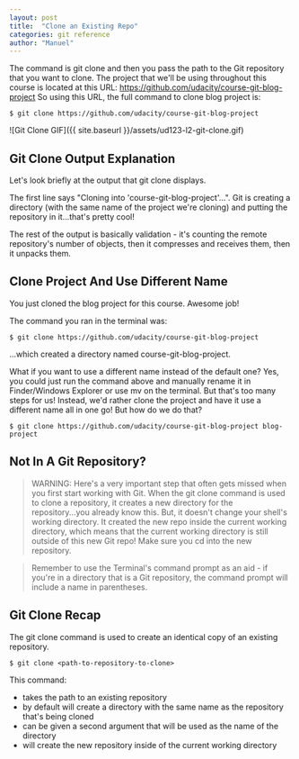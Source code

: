 ```yaml
---
layout: post
title:  "Clone an Existing Repo"
categories: git reference
author: "Manuel"
---
```


The command is git clone and then you pass the path to the Git repository that you want to clone. The project that we'll be using throughout this course is located at this URL: https://github.com/udacity/course-git-blog-project So using this URL, the full command to clone blog project is:

    $ git clone https://github.com/udacity/course-git-blog-project

![Git Clone GIF]({{ site.baseurl }}/assets/ud123-l2-git-clone.gif)

## Git Clone Output Explanation

Let's look briefly at the output that git clone displays.

The first line says "Cloning into 'course-git-blog-project'...". Git is creating a directory (with the same name of the project we're cloning) and putting the repository in it...that's pretty cool!

The rest of the output is basically validation - it's counting the remote repository's number of objects, then it compresses and receives them, then it unpacks them.

## Clone Project And Use Different Name

You just cloned the blog project for this course. Awesome job!

The command you ran in the terminal was:

    $ git clone https://github.com/udacity/course-git-blog-project

...which created a directory named course-git-blog-project.

What if you want to use a different name instead of the default one? Yes, you could just run the command above and manually rename it in Finder/Windows Explorer or use mv on the terminal. But that's too many steps for us! Instead, we'd rather clone the project and have it use a different name all in one go! But how do we do that?

    $ git clone https://github.com/udacity/course-git-blog-project blog-project


## Not In A Git Repository?

> WARNING: Here's a very important step that often gets missed when you first start working with Git. When the git clone command is used to clone a repository, it creates a new directory for the repository...you already know this. But, it doesn't change your shell's working directory. It created the new repo inside the current working directory, which means that the current working directory is still outside of this new Git repo! Make sure you cd into the new repository.

> Remember to use the Terminal's command prompt as an aid - if you're in a directory that is a Git repository, the command prompt will include a name in parentheses.

## Git Clone Recap

The git clone command is used to create an identical copy of an existing repository.

    $ git clone <path-to-repository-to-clone>

This command:

- takes the path to an existing repository
- by default will create a directory with the same name as the repository that's being cloned
- can be given a second argument that will be used as the name of the directory
- will create the new repository inside of the current working directory
